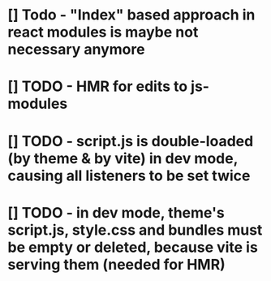 # [] Todo - "Index" based approach in react modules is maybe not necessary anymore
# [] TODO - HMR for edits to js-modules
# [] TODO - script.js is double-loaded (by theme & by vite) in dev mode, causing all listeners to be set twice
# [] TODO - in dev mode, theme's script.js, style.css and bundles must be empty or deleted, because vite is serving them (needed for HMR)